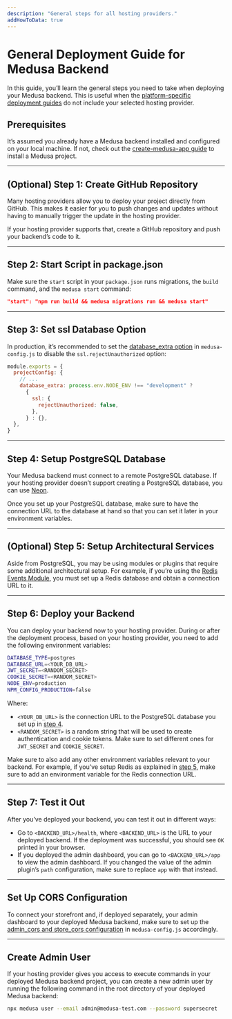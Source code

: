 ```yaml
---
description: "General steps for all hosting providers."
addHowToData: true
---
```


# General Deployment Guide for Medusa Backend

In this guide, you’ll learn the general steps you need to take when deploying your Medusa backend. This is useful when the [platform-specific deployment guides](./index.mdx) do not include your selected hosting provider.

## Prerequisites

It’s assumed you already have a Medusa backend installed and configured on your local machine. If not, check out the [create-medusa-app guide](../../create-medusa-app.mdx) to install a Medusa project.

---

## (Optional) Step 1: Create GitHub Repository

Many hosting providers allow you to deploy your project directly from GitHub. This makes it easier for you to push changes and updates without having to manually trigger the update in the hosting provider.

If your hosting provider supports that, create a GitHub repository and push your backend’s code to it.

---

## Step 2: Start Script in package.json

Make sure the `start` script in your `package.json` runs migrations, the `build` command, and the `medusa start` command:

```json title="package.json"
"start": "npm run build && medusa migrations run && medusa start"
```

---

## Step 3: Set ssl Database Option

In production, it’s recommended to set the [database_extra option](../../references/medusa_config/interfaces/medusa_config.ConfigModule.mdx#database_extra) in `medusa-config.js` to disable the `ssl.rejectUnauthorized` option:

```jsx title="medusa-config.js"
module.exports = {
  projectConfig: {
    // ...
    database_extra: process.env.NODE_ENV !== "development" ?
      {
        ssl: {
          rejectUnauthorized: false,
        },
      } : {},
  },
}
```

---

## Step 4: Setup PostgreSQL Database

Your Medusa backend must connect to a remote PostgreSQL database. If your hosting provider doesn’t support creating a PostgreSQL database, you can use [Neon](https://neon.tech/).

Once you set up your PostgreSQL database, make sure to have the connection URL to the database at hand so that you can set it later in your environment variables.

---

## (Optional) Step 5: Setup Architectural Services

Aside from PostgreSQL, you may be using modules or plugins that require some additional architectural setup. For example, if you’re using the [Redis Events Module](../../development/events/modules/redis.md), you must set up a Redis database and obtain a connection URL to it.

---

## Step 6: Deploy your Backend

You can deploy your backend now to your hosting provider. During or after the deployment process, based on your hosting provider, you need to add the following environment variables:

```bash
DATABASE_TYPE=postgres
DATABASE_URL=<YOUR_DB_URL>
JWT_SECRET=<RANDOM_SECRET>
COOKIE_SECRET=<RANDOM_SECRET>
NODE_ENV=production
NPM_CONFIG_PRODUCTION=false
```

Where:

- `<YOUR_DB_URL>` is the connection URL to the PostgreSQL database you set up in [step 4](#step-4-setup-postgresql-database).
- `<RANDOM_SECRET>` is a random string that will be used to create authentication and cookie tokens. Make sure to set different ones for `JWT_SECRET` and `COOKIE_SECRET`.

Make sure to also add any other environment variables relevant to your backend. For example, if you’ve setup Redis as explained in [step 5](#optional-step-5-setup-architectural-services), make sure to add an environment variable for the Redis connection URL.

---

## Step 7: Test it Out

After you’ve deployed your backend, you can test it out in different ways:

- Go to `<BACKEND_URL>/health`, where `<BACKEND_URL>` is the URL to your deployed backend. If the deployment was successful, you should see `OK` printed in your browser.
- If you deployed the admin dashboard, you can go to `<BACKEND_URL>/app` to view the admin dashboard. If you changed the value of the admin plugin’s `path` configuration, make sure to replace `app` with that instead.

---

## Set Up CORS Configuration

To connect your storefront and, if deployed separately, your admin dashboard to your deployed Medusa backend, make sure to set up the [admin_cors and store_cors configuration](../../references/medusa_config/interfaces/medusa_config.ConfigModule.mdx#admin_cors) in `medusa-config.js` accordingly.

---

## Create Admin User

If your hosting provider gives you access to execute commands in your deployed Medusa backend project, you can create a new admin user by running the following command in the root directory of your deployed Medusa backend:

```bash
npx medusa user --email admin@medusa-test.com --password supersecret
```

